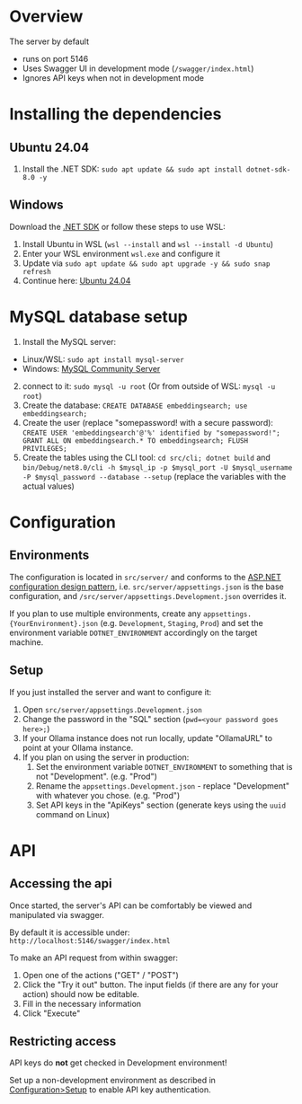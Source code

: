 # Overview
The server by default
- runs on port 5146
- Uses Swagger UI in development mode (`/swagger/index.html`)
- Ignores API keys when not in development mode

# Installing the dependencies
## Ubuntu 24.04
1. Install the .NET SDK: `sudo apt update && sudo apt install dotnet-sdk-8.0 -y`
## Windows
Download the [.NET SDK](https://dotnet.microsoft.com/en-us/download) or follow these steps to use WSL:
1. Install Ubuntu in WSL (`wsl --install` and `wsl --install -d Ubuntu`)
2. Enter your WSL environment `wsl.exe` and configure it
3. Update via `sudo apt update && sudo apt upgrade -y && sudo snap refresh`
4. Continue here: [Ubuntu 24.04](#Ubuntu-24.04)

# MySQL database setup
1. Install the MySQL server:
- Linux/WSL: `sudo apt install mysql-server`
- Windows: [MySQL Community Server](https://dev.mysql.com/downloads/mysql/)
2. connect to it: `sudo mysql -u root` (Or from outside of WSL: `mysql -u root`)
3. Create the database:
`CREATE DATABASE embeddingsearch; use embeddingsearch;`
4. Create the user (replace "somepassword! with a secure password):
`CREATE USER 'embeddingsearch'@'%' identified by "somepassword!"; GRANT ALL ON embeddingsearch.* TO embeddingsearch; FLUSH PRIVILEGES;`
5. Create the tables using the CLI tool: `cd src/cli; dotnet build` and `bin/Debug/net8.0/cli -h $mysql_ip -p $mysql_port -U $mysql_username -P $mysql_password --database --setup` (replace the variables with the actual values)

# Configuration
## Environments
The configuration is located in `src/server/` and conforms to the [ASP.NET configuration design pattern](https://learn.microsoft.com/en-us/aspnet/core/fundamentals/configuration/?view=aspnetcore-9.0), i.e. `src/server/appsettings.json` is the base configuration, and `/src/server/appsettings.Development.json` overrides it.

If you plan to use multiple environments, create any `appsettings.{YourEnvironment}.json` (e.g. `Development`, `Staging`, `Prod`) and set the environment variable `DOTNET_ENVIRONMENT` accordingly on the target machine.
## Setup
If you just installed the server and want to configure it:
1. Open `src/server/appsettings.Development.json`
2. Change the password in the "SQL" section (`pwd=<your password goes here>;`)
3. If your Ollama instance does not run locally, update "OllamaURL" to point at your Ollama instance.
4. If you plan on using the server in production:
    1. Set the environment variable `DOTNET_ENVIRONMENT` to something that is not "Development". (e.g. "Prod")
    2. Rename the `appsettings.Development.json` - replace "Development" with whatever you chose. (e.g. "Prod")
    3. Set API keys in the "ApiKeys" section (generate keys using the `uuid` command on Linux)

# API
## Accessing the api
Once started, the server's API can be comfortably be viewed and manipulated via swagger.

By default it is accessible under: `http://localhost:5146/swagger/index.html`

To make an API request from within swagger:
1. Open one of the actions ("GET" / "POST")
2. Click the "Try it out" button. The input fields (if there are any for your action) should now be editable.
3. Fill in the necessary information
4. Click "Execute"
## Restricting access
API keys do **not** get checked in Development environment!

Set up a non-development environment as described in [Configuration>Setup](#setup) to enable API key authentication.